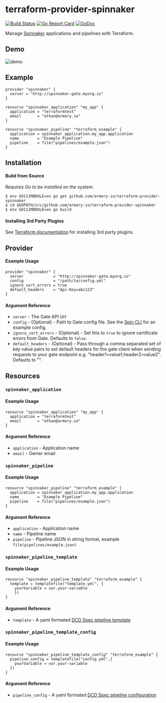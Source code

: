# terraform-provider-spinnaker

[![Build Status](https://github.com/aegaxs/terraform-provider-spinnaker/workflows/build/badge.svg)](https://github.com/aegaxs/terraform-provider-spinnaker/actions?query=workflow%3Abuild)
[![Go Report Card](https://goreportcard.com/badge/github.com/aegaxs/terraform-provider-spinnaker?style=flat)](https://goreportcard.com/report/github.com/aegaxs/terraform-provider-spinnaker)
[![GoDoc](https://godoc.org/github.com/aegaxs/terraform-provider-spinnaker?status.svg)](https://godoc.org/github.com/aegaxs/terraform-provider-spinnaker)

Manage [Spinnaker](https://spinnaker.io) applications and pipelines with Terraform.

## Demo

![demo](https://d2ddoduugvun08.cloudfront.net/items/1A0A1C2C1M243j0b2u16/Screen%20Recording%202018-11-23%20at%2012.18%20PM.gif)

## Example

```
provider "spinnaker" {
  server = "http://spinnaker-gate.myorg.io"
}

resource "spinnaker_application" "my_app" {
  application = "terraformtest"
  email       = "ethan@armory.io"
}

resource "spinnaker_pipeline" "terraform_example" {
  application = spinnaker_application.my_app.application
  name        = "Example Pipeline"
  pipeline    = file("pipelines/example.json")
}
```

## Installation

#### Build from Source

_Requires Go to be installed on the system._

```
$ env GO111MODULE=on go get github.com/armory-io/terraform-provider-spinnaker
$ cd $GOPATH/src/github.com/armory-io/terraform-provider-spinnaker
$ env GO111MODULE=on go build
```

#### Installing 3rd Party Plugins

See [Terraform documentation](https://www.terraform.io/docs/configuration/providers.html#third-party-plugins) for installing 3rd party plugins.

## Provider

#### Example Usage

```
provider "spinnaker" {
  server             = "http://spinnaker-gate.myorg.io"
  config             = "/path/to/config.yml"
  ignore_cert_errors = true
  default_headers    = "Api-Key=abc123"
}
```

#### Argument Reference

* `server` - The Gate API Url
* `config` - (Optional) - Path to Gate config file. See the [Spin CLI](https://github.com/spinnaker/spin/blob/master/config/example.yaml) for an example config.
* `ignore_cert_errors` - (Optional) - Set this to `true` to ignore certificate errors from Gate. Defaults to `false`.
* `default_headers` - (Optional) - Pass through a comma separated set of key value pairs to set default headers for the gate client when sending requests to your gate endpoint e.g. "header1=value1,header2=value2". Defaults to "".

## Resources

### `spinnaker_application`

#### Example Usage

```
resource "spinnaker_application" "my_app" {
  application = "terraformtest"
  email       = "ethan@armory.io"
}
```
#### Argument Reference
* `application` - Application name
* `email` - Owner email

### `spinnaker_pipeline`

#### Example Usage

```
resource "spinnaker_pipeline" "terraform_example" {
  application = spinnaker_application.my_app.application
  name        = "Example Pipeline"
  pipeline    = file("pipelines/example.json")
}
```

#### Argument Reference

* `application` - Application name
* `name` - Pipeline name
* `pipeline` - Pipeline JSON in string format, example `file(pipelines/example.json)`

### `spinnaker_pipeline_template`

#### Example Usage

```
resource "spinnaker_pipeline_template" "terraform_example" {
  template = templatefile("template.yml", {
    yourVariable = var.your-variable
    })
}
```

#### Argument Reference

* `template` - A yaml formated [DCD Spec pipeline template](https://github.com/spinnaker/dcd-spec/blob/master/PIPELINE_TEMPLATES.md#templates) 

### `spinnaker_pipeline_template_config`

#### Example Usage

```
resource "spinnaker_pipeline_template_config" "terraform_example" {
  pipeline_config = templatefile("config.yml",{
    yourVariable = var.your-variable
  })
}
```

#### Argument Reference

* `pipeline_config` - A yaml formated [DCD Spec pipeline configuration](https://github.com/spinnaker/dcd-spec/blob/master/PIPELINE_TEMPLATES.md#configurations)
